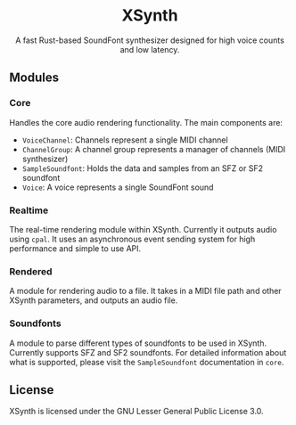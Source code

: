 <h1 align="center">XSynth</h1>
<p align="center">A fast Rust-based SoundFont synthesizer designed for high voice counts and low latency.</p>

## Modules

### Core
Handles the core audio rendering functionality.
The main components are:
- `VoiceChannel`: Channels represent a single MIDI channel
- `ChannelGroup`: A channel group represents a manager of channels (MIDI synthesizer)
- `SampleSoundfont`: Holds the data and samples from an SFZ or SF2 soundfont
- `Voice`: A voice represents a single SoundFont sound

### Realtime
The real-time rendering module within XSynth. Currently it outputs audio using `cpal`.
It uses an asynchronous event sending system for high performance and simple to use API.

### Rendered
A module for rendering audio to a file.
It takes in a MIDI file path and other XSynth parameters, and outputs an audio file.

### Soundfonts
A module to parse different types of soundfonts to be used in XSynth.
Currently supports SFZ and SF2 soundfonts. For detailed information about
what is supported, please visit the `SampleSoundfont` documentation in `core`.

## License

XSynth is licensed under the GNU Lesser General Public License 3.0.
